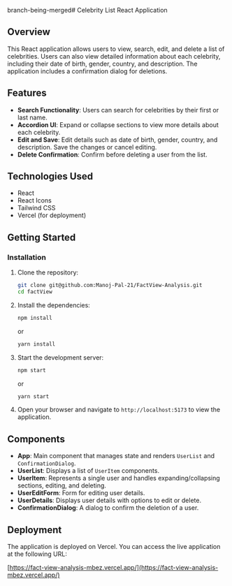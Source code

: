 branch-being-merged# Celebrity List React Application

## Overview

This React application allows users to view, search, edit, and delete a list of celebrities. Users can also view detailed information about each celebrity, including their date of birth, gender, country, and description. The application includes a confirmation dialog for deletions.

## Features

- **Search Functionality**: Users can search for celebrities by their first or last name.
- **Accordion UI**: Expand or collapse sections to view more details about each celebrity.
- **Edit and Save**: Edit details such as date of birth, gender, country, and description. Save the changes or cancel editing.
- **Delete Confirmation**: Confirm before deleting a user from the list.

## Technologies Used

- React
- React Icons
- Tailwind CSS
- Vercel (for deployment)

## Getting Started


### Installation

1. Clone the repository:

    ```bash
    git clone git@github.com:Manoj-Pal-21/FactView-Analysis.git
    cd factView
    ```

2. Install the dependencies:

    ```bash
    npm install
    ```

    or

    ```bash
    yarn install
    ```

3. Start the development server:

    ```bash
    npm start
    ```

    or

    ```bash
    yarn start
    ```

4. Open your browser and navigate to `http://localhost:5173` to view the application.

## Components

- **App**: Main component that manages state and renders `UserList` and `ConfirmationDialog`.
- **UserList**: Displays a list of `UserItem` components.
- **UserItem**: Represents a single user and handles expanding/collapsing sections, editing, and deleting.
- **UserEditForm**: Form for editing user details.
- **UserDetails**: Displays user details with options to edit or delete.
- **ConfirmationDialog**: A dialog to confirm the deletion of a user.

## Deployment

The application is deployed on Vercel. You can access the live application at the following URL:

[https://fact-view-analysis-mbez.vercel.app/](https://fact-view-analysis-mbez.vercel.app/)

